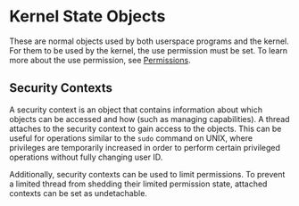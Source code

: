 # Kernel State Objects

These are normal objects used by both userspace programs and the kernel. For them to be used by the kernel, the use permission must be set. To learn more about the use permission, see [Permissions](./Permissions.md).

## Security Contexts

A security context is an object that contains information about which objects can be accessed and how (such as managing capabilities). A thread attaches to the security context to gain access to the objects. This can be useful for operations similar to the `sudo` command on UNIX, where privileges are temporarily increased in order to perform certain privileged operations without fully changing user ID.

Additionally, security contexts can be used to limit permissions. To prevent a limited thread from shedding their limited permission state, attached contexts can be set as undetachable.

<!-- TODO: Add section about invalidating cached data of security context when the context is updated or an item is removed -->
